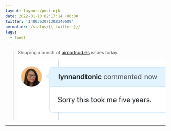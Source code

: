 ```yaml
---
layout: layouts/post.njk
date: 2022-01-10 02:17:14 +00:00
twitter: '1480363071302340609'
permalink: /status/{{ twitter }}/
tags: 
  - tweet
---
```


> Shipping a bunch of [airportcod.es](http://airportcod.es) issues today. 
> 
> ![a GitHub comment by lynnandtonic that says “Sorry this took me five years.”](/img/1480363071302340609-FItONPxUUAMx58u.png)

---
